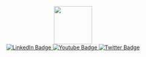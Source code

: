 <div id="header" align="center">
  <img src="https://media.giphy.com/media/3kPDmoWdBpQPNhCnUG/giphy.gif" width="100"/>
<div id="badges">
  <a href="https://www.linkedin.com/in/sergey-gyzhev-7a1660109/">
    <img src="https://img.shields.io/badge/LinkedIn-blue?style=for-the-badge&logo=linkedin&logoColor=white" alt="LinkedIn Badge"/>
  </a>
  <a href="https://www.youtube.com/channel/UCzBlTYqN78s8TSggtan0Hng">
    <img src="https://img.shields.io/badge/YouTube-red?style=for-the-badge&logo=youtube&logoColor=white" alt="Youtube Badge"/>
  </a>
  <a href="#">
    <img src="https://img.shields.io/badge/Twitter-blue?style=for-the-badge&logo=twitter&logoColor=white" alt="Twitter Badge"/>
  </a>
</div>

<img src="https://komarev.com/ghpvc/?username=SergeyGyzhev&style=flat-square&color=blue" alt=""/>
</div>
<!---
SergeyGyzhev/SergeyGyzhev is a ✨ special ✨ repository because its `README.md` (this file) appears on your GitHub profile.
You can click the Preview link to take a look at your changes.
--->

